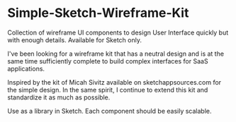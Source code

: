 # Simple-Sketch-Wireframe-Kit
Collection of wireframe UI components to design User Interface quickly but with enough details. Available for Sketch only.

I've been looking for a wireframe kit that has a neutral design and is at the same time sufficiently complete to build complex interfaces for SaaS applications.

Inspired by the kit of Micah Sivitz available on sketchappsources.com for the simple design. In the same spirit, I continue to extend this kit and standardize it as much as possible.

Use as a library in Sketch. Each component should be easily scalable.
